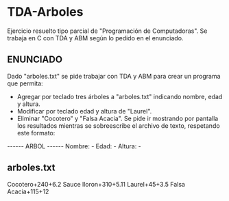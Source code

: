 # TDA-Arboles
Ejercicio resuelto tipo parcial de "Programación de Computadoras". Se trabaja en C con TDA y ABM según lo pedido en el enunciado.

## ENUNCIADO
Dado "arboles.txt" se pide trabajar con TDA y ABM para crear un programa que permita:
- Agregar por teclado tres árboles a "arboles.txt" indicando nombre, edad y altura.
- Modificar por teclado edad y altura de "Laurel".
- Eliminar "Cocotero" y "Falsa Acacia".
Se pide ir mostrando por pantalla los resultados mientras se sobreescribe el archivo de texto, respetando este formato:

------ ARBOL ------
Nombre: -
Edad: -
Altura: -

## arboles.txt
Cocotero+240+6.2
Sauce lloron+310+5.11
Laurel+45+3.5
Falsa Acacia+115+12
